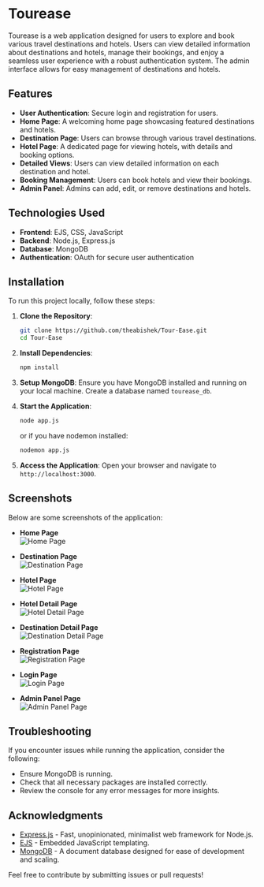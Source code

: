 # Tourease

Tourease is a web application designed for users to explore and book various travel destinations and hotels. Users can view detailed information about destinations and hotels, manage their bookings, and enjoy a seamless user experience with a robust authentication system. The admin interface allows for easy management of destinations and hotels.

## Features

- **User Authentication**: Secure login and registration for users.
- **Home Page**: A welcoming home page showcasing featured destinations and hotels.
- **Destination Page**: Users can browse through various travel destinations.
- **Hotel Page**: A dedicated page for viewing hotels, with details and booking options.
- **Detailed Views**: Users can view detailed information on each destination and hotel.
- **Booking Management**: Users can book hotels and view their bookings.
- **Admin Panel**: Admins can add, edit, or remove destinations and hotels.

## Technologies Used

- **Frontend**: EJS, CSS, JavaScript
- **Backend**: Node.js, Express.js
- **Database**: MongoDB
- **Authentication**: OAuth for secure user authentication

## Installation

To run this project locally, follow these steps:

1. **Clone the Repository**:
   ```bash
   git clone https://github.com/theabishek/Tour-Ease.git
   cd Tour-Ease
   ```

2. **Install Dependencies**:
   ```bash
   npm install
   ```

3. **Setup MongoDB**:
   Ensure you have MongoDB installed and running on your local machine. Create a database named `tourease_db`.

4. **Start the Application**:
   ```bash
   node app.js
   ```
   or if you have nodemon installed:
   ```bash
   nodemon app.js
   ```

5. **Access the Application**:
   Open your browser and navigate to `http://localhost:3000`.

## Screenshots

Below are some screenshots of the application:

- **Home Page**  
![Home Page](https://raw.githubusercontent.com/theabishek/Tour-Ease/main/screenshots/home-page.jpg)

- **Destination Page**  
![Destination Page](https://raw.githubusercontent.com/theabishek/Tour-Ease/main/screenshots/destination-page.jpg)

- **Hotel Page**  
![Hotel Page](https://raw.githubusercontent.com/theabishek/Tour-Ease/main/screenshots/hotel-page.jpg)

- **Hotel Detail Page**  
![Hotel Detail Page](https://raw.githubusercontent.com/theabishek/Tour-Ease/main/screenshots/hotel-detail-page.jpg)

- **Destination Detail Page**  
![Destination Detail Page](https://raw.githubusercontent.com/theabishek/Tour-Ease/main/screenshots/destination-detail-page.jpg)

- **Registration Page**  
![Registration Page](https://raw.githubusercontent.com/theabishek/Tour-Ease/main/screenshots/registration-page.jpg)

- **Login Page**  
![Login Page](https://raw.githubusercontent.com/theabishek/Tour-Ease/main/screenshots/login-page.jpg)

- **Admin Panel Page**  
![Admin Panel Page](https://raw.githubusercontent.com/theabishek/Tour-Ease/main/screenshots/admin-panel-page.jpg)

## Troubleshooting

If you encounter issues while running the application, consider the following:

- Ensure MongoDB is running.
- Check that all necessary packages are installed correctly.
- Review the console for any error messages for more insights.

## Acknowledgments

- [Express.js](https://expressjs.com/) - Fast, unopinionated, minimalist web framework for Node.js.
- [EJS](https://ejs.co/) - Embedded JavaScript templating.
- [MongoDB](https://www.mongodb.com/) - A document database designed for ease of development and scaling.

Feel free to contribute by submitting issues or pull requests!
